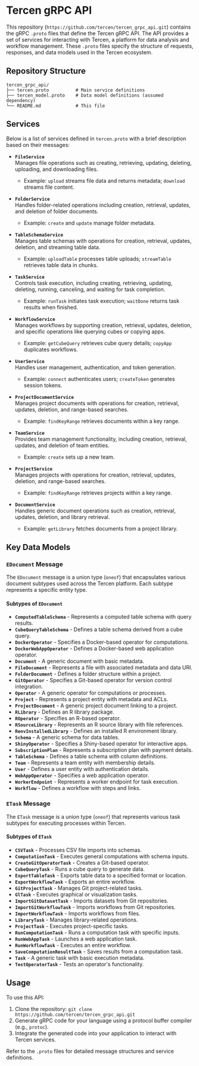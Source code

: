 # Tercen gRPC API

This repository (`https://github.com/tercen/tercen_grpc_api.git`) contains the gRPC `.proto` files that define the Tercen gRPC API.
The API provides a set of services for interacting with Tercen, a platform for data analysis and workflow management. 
These `.proto` files specify the structure of requests, responses, and data models used in the Tercen ecosystem.

## Repository Structure

```
tercen_grpc_api/
├── tercen.proto          # Main service definitions
├── tercen_model.proto    # Data model definitions (assumed dependency)
└── README.md             # This file
```

## Services

Below is a list of services defined in `tercen.proto` with a brief description based on their messages:

- **`FileService`**  
  Manages file operations such as creating, retrieving, updating, deleting, uploading, and downloading files.
    - Example: `upload` streams file data and returns metadata; `download` streams file content.

- **`FolderService`**  
  Handles folder-related operations including creation, retrieval, updates, and deletion of folder documents.
    - Example: `create` and `update` manage folder metadata.

- **`TableSchemaService`**  
  Manages table schemas with operations for creation, retrieval, updates, deletion, and streaming table data.
    - Example: `uploadTable` processes table uploads; `streamTable` retrieves table data in chunks.

- **`TaskService`**  
  Controls task execution, including creating, retrieving, updating, deleting, running, canceling, and waiting for task completion.
    - Example: `runTask` initiates task execution; `waitDone` returns task results when finished.

- **`WorkflowService`**  
  Manages workflows by supporting creation, retrieval, updates, deletion, and specific operations like querying cubes or copying apps.
    - Example: `getCubeQuery` retrieves cube query details; `copyApp` duplicates workflows.

- **`UserService`**  
  Handles user management, authentication, and token generation.
    - Example: `connect` authenticates users; `createToken` generates session tokens.

- **`ProjectDocumentService`**  
  Manages project documents with operations for creation, retrieval, updates, deletion, and range-based searches.
    - Example: `findKeyRange` retrieves documents within a key range.

- **`TeamService`**  
  Provides team management functionality, including creation, retrieval, updates, and deletion of team entities.
    - Example: `create` sets up a new team.

- **`ProjectService`**  
  Manages projects with operations for creation, retrieval, updates, deletion, and range-based searches.
    - Example: `findKeyRange` retrieves projects within a key range.

- **`DocumentService`**  
  Handles generic document operations such as creation, retrieval, updates, deletion, and library retrieval.
    - Example: `getLibrary` fetches documents from a project library.

## Key Data Models

### `EDocument` Message

The `EDocument` message is a union type (`oneof`) that encapsulates various document subtypes used across the Tercen platform. Each subtype represents a specific entity type.

#### Subtypes of `EDocument`
- **`ComputedTableSchema`** - Represents a computed table schema with query results.
- **`CubeQueryTableSchema`** - Defines a table schema derived from a cube query.
- **`DockerOperator`** - Specifies a Docker-based operator for computations.
- **`DockerWebAppOperator`** - Defines a Docker-based web application operator.
- **`Document`** - A generic document with basic metadata.
- **`FileDocument`** - Represents a file with associated metadata and data URI.
- **`FolderDocument`** - Defines a folder structure within a project.
- **`GitOperator`** - Specifies a Git-based operator for version control integration.
- **`Operator`** - A generic operator for computations or processes.
- **`Project`** - Represents a project entity with metadata and ACLs.
- **`ProjectDocument`** - A generic project document linking to a project.
- **`RLibrary`** - Defines an R library package.
- **`ROperator`** - Specifies an R-based operator.
- **`RSourceLibrary`** - Represents an R source library with file references.
- **`RenvInstalledLibrary`** - Defines an installed R environment library.
- **`Schema`** - A generic schema for data tables.
- **`ShinyOperator`** - Specifies a Shiny-based operator for interactive apps.
- **`SubscriptionPlan`** - Represents a subscription plan with payment details.
- **`TableSchema`** - Defines a table schema with column definitions.
- **`Team`** - Represents a team entity with membership details.
- **`User`** - Defines a user entity with authentication details.
- **`WebAppOperator`** - Specifies a web application operator.
- **`WorkerEndpoint`** - Represents a worker endpoint for task execution.
- **`Workflow`** - Defines a workflow with steps and links.

### `ETask` Message

The `ETask` message is a union type (`oneof`) that represents various task subtypes for executing processes within Tercen.

#### Subtypes of `ETask`
- **`CSVTask`** - Processes CSV file imports into schemas.
- **`ComputationTask`** - Executes general computations with schema inputs.
- **`CreateGitOperatorTask`** - Creates a Git-based operator.
- **`CubeQueryTask`** - Runs a cube query to generate data.
- **`ExportTableTask`** - Exports table data to a specified format or location.
- **`ExportWorkflowTask`** - Exports an entire workflow.
- **`GitProjectTask`** - Manages Git project-related tasks.
- **`GlTask`** - Executes graphical or visualization tasks.
- **`ImportGitDatasetTask`** - Imports datasets from Git repositories.
- **`ImportGitWorkflowTask`** - Imports workflows from Git repositories.
- **`ImportWorkflowTask`** - Imports workflows from files.
- **`LibraryTask`** - Manages library-related operations.
- **`ProjectTask`** - Executes project-specific tasks.
- **`RunComputationTask`** - Runs a computation task with specific inputs.
- **`RunWebAppTask`** - Launches a web application task.
- **`RunWorkflowTask`** - Executes an entire workflow.
- **`SaveComputationResultTask`** - Saves results from a computation task.
- **`Task`** - A generic task with basic execution metadata.
- **`TestOperatorTask`** - Tests an operator's functionality.

## Usage

To use this API:
1. Clone the repository: `git clone https://github.com/tercen/tercen_grpc_api.git`
2. Generate gRPC code for your language using a protocol buffer compiler (e.g., `protoc`).
3. Integrate the generated code into your application to interact with Tercen services.

Refer to the `.proto` files for detailed message structures and service definitions.

